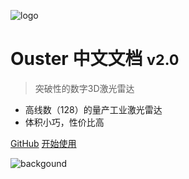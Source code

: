 ![logo](./imgs_market/ouster.svg ':size=100x100')

# Ouster 中文文档 <small>v2.0</small>

> 突破性的数字3D激光雷达

- 高线数（128）的量产工业激光雷达
- 体积小巧，性价比高

[GitHub](https://ros.oslidar.com)
[开始使用](README.md)

<!-- background image -->
![backgound](./imgs_market/Picture1.png)

